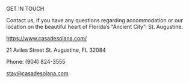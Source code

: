 GET IN TOUCH

Contact us, if you have any questions regarding accommodation or our location on the beautiful heart of Florida’s “Ancient City”: St. Augustine.

https://www.casadesolana.com/

  21 Aviles Street St. Augustine, FL 32084

 Phone: (904) 824-3555

 stay@casadesolana.com
